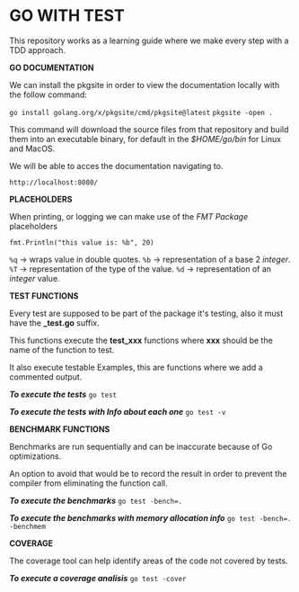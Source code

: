 # GO WITH TEST

This repository works as a learning guide where we make every step with a TDD approach.

**GO DOCUMENTATION**

We can install the pkgsite in order to view the documentation locally with the follow command:

`go install golang.org/x/pkgsite/cmd/pkgsite@latest`
`pkgsite -open .`

This command will download the source files from that repository and build them into an executable binary, for default in the *$HOME/go/bin* for Linux and MacOS.

We will be able to acces the documentation navigating to.

`http://localhost:8080/`


**PLACEHOLDERS**

When printing, or logging we can make use of the *FMT Package* placeholders

`fmt.Println("this value is: %b", 20)`

`%q` -> wraps value in double quotes.
`%b` -> representation of a base 2 *integer*.
`%T` -> representation of the type of the value.
`%d` -> representation of an *integer* value.


**TEST FUNCTIONS**

Every test are supposed to be part of the package it's testing, also it must have the **_test.go** suffix.

This functions execute the **test_xxx** functions where **xxx** should be the name of the function to test.

It also execute testable Examples, this are functions where we add a commented output.

***To execute the tests***
`go test`

***To execute the tests with Info about each one***
`go test -v`


**BENCHMARK FUNCTIONS**

Benchmarks are run sequentially and can be inaccurate because of Go optimizations.

An option to avoid that would be to record the result
in order to prevent the compiler from eliminating the function call.

***To execute the benchmarks***
`go test -bench=.`

***To execute the benchmarks with memory allocation info***
`go test -bench=. -benchmem`

**COVERAGE**

The coverage tool can help identify areas of the code not covered by tests.

***To execute a coverage  analisis***
`go test -cover`